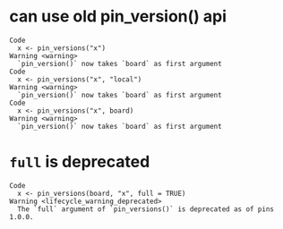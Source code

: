 # can use old pin_version() api

    Code
      x <- pin_versions("x")
    Warning <warning>
      `pin_version()` now takes `board` as first argument
    Code
      x <- pin_versions("x", "local")
    Warning <warning>
      `pin_version()` now takes `board` as first argument
    Code
      x <- pin_versions("x", board)
    Warning <warning>
      `pin_version()` now takes `board` as first argument

# `full` is deprecated

    Code
      x <- pin_versions(board, "x", full = TRUE)
    Warning <lifecycle_warning_deprecated>
      The `full` argument of `pin_versions()` is deprecated as of pins 1.0.0.

